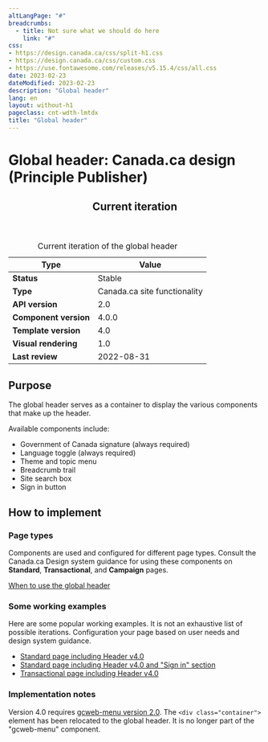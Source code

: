 ```yaml
---
altLangPage: "#"
breadcrumbs:
  - title: Not sure what we should do here
    link: "#"
css:
- https://design.canada.ca/css/split-h1.css
- https://design.canada.ca/css/custom.css
- https://use.fontawesome.com/releases/v5.15.4/css/all.css
date: 2023-02-23
dateModified: 2023-02-23
description: "Global header"
lang: en
layout: without-h1
pageclass: cnt-wdth-lmtdx
title: "Global header"
---
```

<h1 property="name" id="wb-cont" dir="ltr"><span class="stacked"><span>Global header</span>: <span>Canada.ca design (Principle Publisher)</span></span></h1>
<div class="row">
  <div class="col-md-8">
    <div class="panel panel-default">
      <header class="panel-heading">
        <h2 class="panel-title">Current iteration</h2>
      </header>
    </div>
    <table class="table table-striped table-condensed small">
      <caption class="wb-inv">
      Current iteration of the global header
      </caption>
      <thead>
        <tr>
          <th class="col-md-3">Type</th>
          <th class="col-md-9" >Value</th>
        </tr>
      </thead>
      <tbody>
        <tr>
          <td><strong>Status</strong></td>
          <td>Stable</td>
        </tr>
        <tr>
          <td><strong>Type</strong></td>
          <td>Canada.ca site functionality</td>
        </tr>
        <tr>
          <td><strong>API version</strong></td>
          <td>2.0</td>
        </tr>
        <tr>
          <td><strong>Component version</strong></td>
          <td>4.0.0</td>
        </tr>
        <tr>
          <td><strong>Template version</strong></td>
          <td>4.0</td>
        </tr>
        <tr>
          <td><strong>Visual rendering</strong></td>
          <td>1.0</td>
        </tr>
        <tr>
          <td><strong>Last review</strong></td>
          <td>2022-08-31</td>
        </tr>
      </tbody>
    </table>
  </div>
</div>
<h2>Purpose</h2>
<p>The global header serves as a container to display the various components that make up the header.</p>
<p>Available components include:</p>
<ul>
  <li>Government of Canada signature (always required)</li>
  <li>Language toggle (always required)</li>
  <li>Theme and topic menu</li>
  <li>Breadcrumb trail</li>
  <li>Site search box</li>
  <li>Sign in button</li>
</ul>
<h2>How to implement</h2>
<h3>Page types</h3>
<p>Components are used and configured for different page types.   Consult the Canada.ca Design system guidance for using these components on <strong>Standard</strong>, <strong>Transactional</strong>, and <strong>Campaign</strong> pages.</p>
<p><a href="https://design.canada.ca/common-design-patterns/global-header.html#when">When to use the global header</a></p>
<h3>Some working examples</h3>
<p>Here are some popular working examples.  It is not an exhaustive list of possible iterations.  Configuration your page based on user needs and design system guidance.</p>
<ul>
  <li><a href="https://wet-boew.github.io/GCWeb/templates/content-en.html">Standard page including Header v4.0</a></li>
  <li><a href="https://wet-boew.github.io/GCWeb/sites/authentication/contextual-signin-en.html">Standard page including Header v4.0 and "Sign in" section</a></li>
  <li><a href="https://test.canada.ca/experimental/examples/layout-transactional-01-en.html">Transactional page including Header v4.0</a></li>
</ul>
<h3>Implementation notes</h3>
<p>Version 4.0 requires <a href="https://wet-boew.github.io/GCWeb/sites/gcweb-menu/gcweb-menu-docs-en.html">gcweb-menu version 2.0</a>.  The <code>&lt;div class="container"&gt;</code> element has been relocated to the global header.  It is no longer part of the "gcweb-menu" component.</p>
